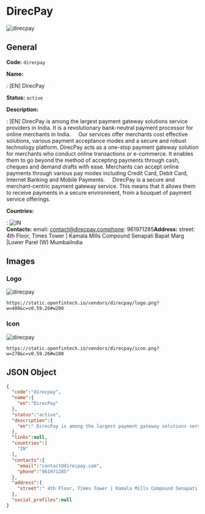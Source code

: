 
# DirecPay 
![direcpay](https://static.openfintech.io/vendors/direcpay/logo.png?w=400&c=v0.59.26#w200)  

## General 
 
**Code:** `direcpay` 
 
**Name:** 
 
:	[EN] DirecPay 
 
**Status:** `active` 
 
**Description:** 
 
: [EN]  DirecPay is among the largest payment gateway solutions service providers in India. It is a revolutionary bank-neutral payment processor for online merchants in India.     Our services offer merchants cost effective solutions, various payment acceptance modes and a secure and robust technology platform. DirecPay acts as a one-stop payment gateway solution for merchants who conduct online transactions or e-commerce. It enables them to go beyond the method of accepting payments through cash, cheques and demand drafts with ease. Merchants can accept online payments through various pay modes including Credit Card, Debit Card, Internet Banking and Mobile Payments.     DirecPay is a secure and merchant-centric payment gateway service. This means that it allows them to receive payments in a secure environment, from a bouquet of payment service offerings.   
 
 
**Countries:** 
 
:	![IN](https://cdnjs.cloudflare.com/ajax/libs/flag-icon-css/3.3.0/flags/4x3/in.svg#w24)  
**Contacts:** 
email: contact@direcpay.comphone: 961971285**Address:** 
street:  4th Floor, Times Tower | Kamala Mills Compound Senapati Bapat Marg |Lower Parel (W) MumbaiIndia  

## Images 

### Logo 
 
![direcpay](https://static.openfintech.io/vendors/direcpay/logo.png?w=400&c=v0.59.26#w200)  

```
https://static.openfintech.io/vendors/direcpay/logo.png?w=400&c=v0.59.26#w200
```  

### Icon 
 
![direcpay](https://static.openfintech.io/vendors/direcpay/icon.png?w=278&c=v0.59.26#w100)  

```
https://static.openfintech.io/vendors/direcpay/icon.png?w=278&c=v0.59.26#w100
```  

## JSON Object 

```json
{
  "code":"direcpay",
  "name":{
    "en":"DirecPay"
  },
  "status":"active",
  "description":{
    "en":" DirecPay is among the largest payment gateway solutions service providers in India. It is a revolutionary bank-neutral payment processor for online merchants in India.\u00a0\u00a0 \u00a0 Our services offer merchants cost effective solutions, various payment acceptance modes and a secure and robust technology platform. DirecPay acts as a one-stop payment gateway solution for merchants who conduct online transactions or e-commerce. It enables them to go beyond the method of accepting payments through cash, cheques and demand drafts with ease. Merchants can accept online payments through various pay modes including Credit Card, Debit Card, Internet Banking and Mobile Payments.\u00a0\u00a0 \u00a0 DirecPay is a secure and merchant-centric payment gateway service. This means that it allows them to receive payments in a secure environment, from a bouquet of payment service offerings.\u00a0 "
  },
  "links":null,
  "countries":[
    "IN"
  ],
  "contacts":{
    "email":"contact@direcpay.com",
    "phone":"961971285"
  },
  "address":{
    "street":" 4th Floor, Times Tower | Kamala Mills Compound Senapati Bapat Marg |Lower Parel (W) MumbaiIndia "
  },
  "social_profiles":null
}
```  
